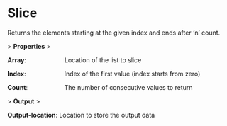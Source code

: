 # Slice

Returns the elements starting at the given index and ends after ‘n’ count.

&gt; **Properties**
&gt; 

**Array**:                      Location of the list to slice

**Index**:                      Index of the first value (index starts from zero)

**Count**:                     The number of consecutive values to return

&gt; **Output**
&gt; 

**Output-location**: Location to store the output data